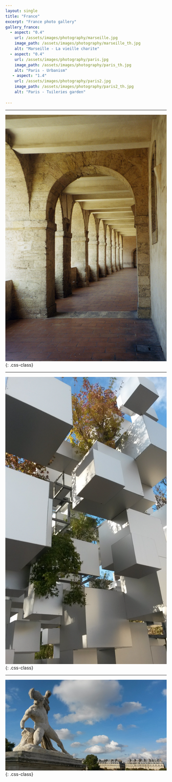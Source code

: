 ```yaml
---
layout: single
title: "France"
excerpt: "France photo gallery"
gallery_france:
  - aspect: "0.4"
    url: /assets/images/photography/marseille.jpg
    image_path: /assets/images/photography/marseille_th.jpg
    alt: "Marseille - La vieille charite"
  - aspect: "0.4"
    url: /assets/images/photography/paris.jpg
    image_path: /assets/images/photography/paris_th.jpg
    alt: "Paris - Urbanism"
   - aspect: "1.4"
    url: /assets/images/photography/paris2.jpg
    image_path: /assets/images/photography/paris2_th.jpg
    alt: "Paris - Tuileries garden"
    
---
```


----------------------------------------------------------------------------

![Marseille France](/assets/images/photography/marseille.jpg){: .css-class}

----------------------------------------------------------------------------

![Paris - Urbanism](/assets/images/photography/paris.jpg){: .css-class}

----------------------------------------------------------------------------

![Paris - Tuileries garden](/assets/images/photography/paris2.jpg){: .css-class}




